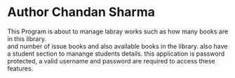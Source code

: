 # Author Chandan Sharma

This Program is about to manage labray works such as how many books are in this library.
<br>
and number of issue books and also available books in the library.
also have a student section to manange students details. this application is password protected, a valid username and password 
are required to access these features.
